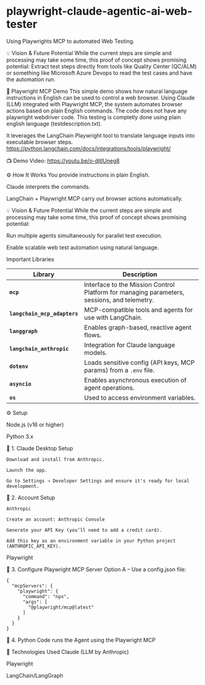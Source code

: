 # playwright-claude-agentic-ai-web-tester
Using Playwrights MCP to automated Web Testing. 


💡 Vision & Future Potential
While the current steps are simple and processing may take some time, this proof of concept shows promising potential:
Extract test steps directly from tools like Quality Center (QC/ALM) or 
something like Microsoft Azure Devops to read the test cases and have the automation run. 


🧪 Playwright MCP Demo
This simple demo shows how natural language instructions in English can be used to control a web browser. Using Claude (LLM) integrated with Playwright MCP, the system automates browser actions based on plain English commands. The code does not have any playwright webdriver code. This testing is completly done using plain english language (testdescription.txt). 

It leverages the LangChain Playwright tool to translate language inputs into executable browser steps.
https://python.langchain.com/docs/integrations/tools/playwright/

📺 Demo Video: https://youtu.be/o-djtIUneg8

⚙️ How It Works
You provide instructions in plain English.

Claude interprets the commands.

LangChain + Playwright MCP carry out browser actions automatically.

💡 Vision & Future Potential
While the current steps are simple and processing may take some time, this proof of concept shows promising potential:

Run multiple agents simultaneously for parallel test execution.



Enable scalable web test automation using natural language.


Important Libraries 

| Library                      | Description                                                                                 |
| ---------------------------- | ------------------------------------------------------------------------------------------- |
| **`mcp`**                    | Interface to the Mission Control Platform for managing parameters, sessions, and telemetry. |
| **`langchain_mcp_adapters`** | MCP-compatible tools and agents for use with LangChain.                                     |
| **`langgraph`**              | Enables graph-based, reactive agent flows.                                                  |
| **`langchain_anthropic`**    | Integration for Claude language models.                                                     |
| **`dotenv`**                 | Loads sensitive config (API keys, MCP params) from a `.env` file.                           |
| **`asyncio`**                | Enables asynchronous execution of agent operations.                                         |
| **`os`**                     | Used to access environment variables.                                                       |


⚙️ Setup

 Node.js (v16 or higher)

Python 3.x

🔹 1. Claude Desktop Setup 

    Download and install from Anthropic.
    
    Launch the app.
    
    Go to Settings → Developer Settings and ensure it's ready for local development.

🔹 2. Account Setup
    
    Anthropic
    
    Create an account: Anthropic Console
    
    Generate your API Key (you’ll need to add a credit card).
    
    Add this key as an environment variable in your Python project (ANTHROPIC_API_KEY).

Playwright

🔹 3. Configure Playwright MCP Server
Option A – Use a config.json file:

    {
      "mcpServers": {
        "playwright": {
          "command": "npx",
          "args": [
            "@playwright/mcp@latest"
          ]
        }
      }
    }

🔹 4.  Python Code runs the Agent using the Playwright MCP


🔧 Technologies Used
Claude (LLM by Anthropic)

Playwright

LangChain/LangGraph

